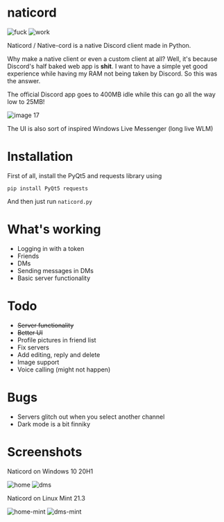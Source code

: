 # naticord
![fuck](https://img.shields.io/badge/fuck-web%20apps-blue?style=plastic)
![work](https://img.shields.io/badge/work-in%20progress-green?style=plastic)

Naticord / Native-cord is a native Discord client made in Python.

Why make a native client or even a custom client at all? Well, it's because Discord's half baked web app is **shit**. I want to have a simple yet good experience while having my RAM not being taken by Discord. So this was the answer.

The official Discord app goes to 400MB idle while this can go all the way low to 25MB!

![image 17](https://github.com/n1d3v/naticord/assets/135556230/36efa6b4-6c7c-48a2-b82d-c842ed688a5b)

The UI is also sort of inspired Windows Live Messenger (long live WLM)
# Installation
First of all, install the PyQt5 and requests library using
```
pip install PyQt5 requests
```
And then just run `naticord.py`
# What's working
- Logging in with a token
- Friends
- DMs
- Sending messages in DMs
- Basic server functionality
# Todo
- ~~Server functionality~~
- ~~Better UI~~
- Profile pictures in friend list
- Fix servers
- Add editing, reply and delete
- Image support
- Voice calling (might not happen)
# Bugs
- Servers glitch out when you select another channel
- Dark mode is a bit finniky
# Screenshots
Naticord on Windows 10 20H1 

![home](https://github.com/n1d3v/naticord/assets/135556230/446c5069-8e76-4ca2-9413-5d6438946673)
![dms](https://github.com/n1d3v/naticord/assets/135556230/405b21d7-23b7-44df-a47f-9b474fb1a881)

Naticord on Linux Mint 21.3

![home-mint](https://github.com/n1d3v/naticord/assets/135556230/712ea91d-31dd-49e7-abbb-a5b367461811)
![dms-mint](https://github.com/n1d3v/naticord/assets/135556230/973576ae-6d62-4179-b2f6-4646a77b5675)


